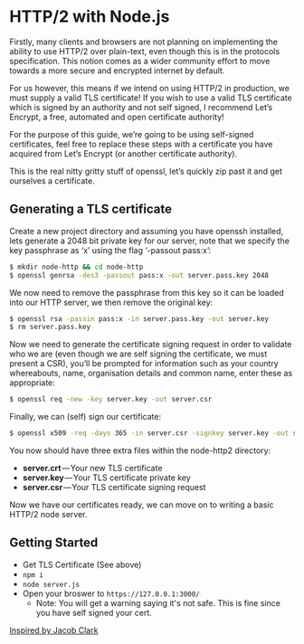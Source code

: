 # HTTP/2 with Node.js

Firstly, many clients and browsers are not planning on implementing the ability to use HTTP/2 over plain-text, even though this is in the protocols specification. This notion comes as a wider community effort to move towards a more secure and encrypted internet by default.

For us however, this means if we intend on using HTTP/2 in production, we must supply a valid TLS certificate!
If you wish to use a valid TLS certificate which is signed by an authority and not self signed, I recommend Let’s Encrypt, a free, automated and open certificate authority!

For the purpose of this guide, we’re going to be using self-signed certificates, feel free to replace these steps with a certificate you have acquired from Let’s Encrypt (or another certificate authority).

This is the real nitty gritty stuff of openssl, let’s quickly zip past it and get ourselves a certificate.

## Generating a TLS certificate

Create a new project directory and assuming you have openssh installed, lets generate a 2048 bit private key for our server, note that we specify the key passphrase as ‘x’ using the flag ‘-passout pass:x’:

```bash
$ mkdir node-http && cd node-http
$ openssl genrsa -des3 -passout pass:x -out server.pass.key 2048
```

We now need to remove the passphrase from this key so it can be loaded into our HTTP server, we then remove the original key:

```bash
$ openssl rsa -passin pass:x -in server.pass.key -out server.key
$ rm server.pass.key
```

Now we need to generate the certificate signing request in order to validate who we are (even though we are self signing the certificate, we must present a CSR), you’ll be prompted for information such as your country whereabouts, name, organisation details and common name, enter these as appropriate:

```bash
$ openssl req -new -key server.key -out server.csr
```

Finally, we can (self) sign our certificate:

```bash
$ openssl x509 -req -days 365 -in server.csr -signkey server.key -out server.crt
```

You now should have three extra files within the node-http2 directory:

* __server.crt__ — Your new TLS certificate
* __server.key__ — Your TLS certificate private key
* __server.csr__ — Your TLS certificate signing request

Now we have our certificates ready, we can move on to writing a basic HTTP/2 node server.

## Getting Started

* Get TLS Certificate (See above)
* `npm i`
* `node server.js`
* Open your broswer to `https://127.0.0.1:3000/`
  * Note: You will get a warning saying it's not safe. This is fine since you have self signed your cert.

[Inspired by Jacob Clark](https://medium.com/@imjacobclark/http-2-with-node-js-85da17322812#.uw544zm68)
